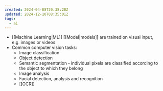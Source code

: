 ```yaml
---
created: 2024-04-08T20:38:20Z
updated: 2024-12-10T08:35:01Z
tags:
  - ai
---
```

- [[Machine Learning|ML]] [[Model|models]] are trained on visual input, e.g. images or videos
- Common computer vision tasks:
	- Image classification
	- Object detection
	- Semantic segmentation - individual pixels are classified according to the object to which they belong
	- Image analysis
	- Facial detection, analysis and recognition
	- [[OCR]]